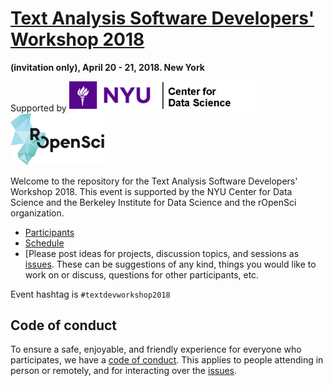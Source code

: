 # [Text Analysis Software Developers' Workshop 2018](http://textworkshop18.ropensci.org/)

__(invitation only), April 20 - 21, 2018. New York__

Supported by
<a href="https://cds.nyu.edu/"><img src="images/sponsors/CDS.png" alt="CDS Logo" width = 300></a><a href="https://ropensci.org/"><img src="images/sponsors/ropensci.png" alt="rOpenSci Logo" width = 150></a>

Welcome to the repository for the Text Analysis Software Developers' Workshop 2018.  This event is supported by the NYU Center for Data Science and the Berkeley Institute for Data Science and the rOpenSci organization.

* [Participants](http://textworkshop18.ropensci.org/#participants)  
* [Schedule](http://textworkshop18.ropensci.org/#schedule)
* [Please post ideas for projects, discussion topics, and sessions as [issues](https://github.com/ropensci/textworkshop18/issues).  These can be suggestions of any kind, things you would like to work on or discuss, questions for other participants, etc.

Event hashtag is `#textdevworkshop2018`


## Code of conduct

To ensure a safe, enjoyable, and friendly experience for everyone who participates, we have a [code of conduct](http://textworkshop18.ropensci.org/coc.html).  This applies to people attending in person or remotely, and for interacting over the [issues](https://github.com/ropensci/textworkshop18/issues).
